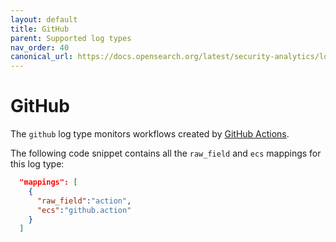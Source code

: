 ```yaml
---
layout: default
title: GitHub
parent: Supported log types
nav_order: 40
canonical_url: https://docs.opensearch.org/latest/security-analytics/log-types-reference/github/
---
```


# GitHub

The `github` log type monitors workflows created by [GitHub Actions](https://docs.github.com/en/actions/learn-github-actions/understanding-github-actions).

The following code snippet contains all the `raw_field` and `ecs` mappings for this log type:

```json
  "mappings": [
    {
      "raw_field":"action",
      "ecs":"github.action"
    }
  ]
```